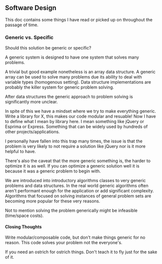 Software Design
---------------

This doc contains some things I have read or picked up on
throughout the passage of time.

### Generic vs. Specific

Should this solution be generic or specific?

A generic system is designed to have one system that solves
many problems.

A trivial but good example nonetheless is an array data structure.
A generic array can be used to solve many problems due its ability
to deal with variable types (homogenous setting). Data structure 
implementations are probably the killer system for generic problem solving.

After data structures the generic approach to problem solving is significantly more
unclear.

In spite of this we have a mindset where we try to make everything generic. Write
a library for X, this makes our code modular and resuable! Now I have to define
what I mean by library here. I mean something like jQuery or Esprima or Express.
Something that can be widely used by hundreds of other projects/applications.

I personally have fallen into this trap many times, the issue is that the problem
is very likely to not require a solution like jQuery nor is it more helpful to have.

There's also the caveat that the more generic something is, the harder to optimize
it is as well. If you can optimize a generic solution well it is because it was a
generic problem to begin with.

We are introduced into introductory algorithms classes to very generic problems and data structures.
In the real world generic algorithms often aren't performant enough for the application or add
significant complexity. Algorithms that focused on solving instances of general problem sets are
becoming more popular for these very reasons.

Not to mention solving the problem generically might be infeasible (time/space costs).

#### Closing Thoughts

Write modular/composable code, but don't make things generic for no reason. This code solves
your problem not the everyone's.

If you need an ostrich for ostrich things. Don't teach it to fly just for the sake of it.
